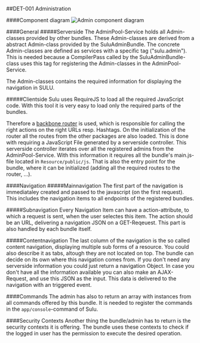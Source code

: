 ##DET-001 Administration

####Component diagram
![Admin component diagram](https://raw.github.com/massiveart/sulu-docs/master/detail-specification/images/admin_diagram.png)

####General
#####Serverside
The AdminPool-Service holds all Admin-classes provided by other bundles. These Admin-classes are derived from a abstract Admin-class provided by the SuluAdminBundle. The concrete Admin-classes are defined as services with a specific tag ("sulu.admin"). This is needed because a CompilerPass called by the SuluAdminBundle-class uses this tag for registering the Admin-classes in the AdminPool-Service.

The Admin-classes contains the required information for displaying the navigation in SULU.

#####Clientside
Sulu uses RequireJS to load all the required JavaScript code. With this tool it is very easy to load only the required parts of the bundles.

Therefore a [backbone router](http://backbonejs.org/#Router) is used, which is responsible for calling the right actions on the right URLs resp. Hashtags.
On the initialization of the router all the routes from the other packages are also loaded. This is done with requiring a JavaScript File generated by a serverside controller.
This serverside controller iterates over all the registered admins from the AdminPool-Service. With this information it requires all the bundle's main.js-file located in `Resource/public/js`.
That is also the entry point for the bundle, where it can be initialized (adding all the required routes to the router, ...).

####Navigation
#####Mainnavigation
The first part of the navigation is immediataley created and passed to the javascript (on the first request). This includes the navigation items to all endpoints of the registered bundles.

#####Subnavigation
Every Navigation Item can have a action-attribute, to which a request is sent, when the user selectes this item. The action should be an URL, delivering a navigation JSON on a GET-Reqeuest. This part is also handled by each bundle itself.

#####Contentnavigation
The last column of the navigation is the so called content navigation, displaying multiple sub forms of a resource. You could also describe it as tabs, altough they are not located on top.
The bundle can decide on its own where this navigation comes from. If you don't need any serverside information you could just return a navigation Object. In case you don't have all the information available you can also make an AJAX-Request, and use this JSON as the input.
This data is delivered to the navigation with an triggered event.

####Commands
The admin has also to return an array with instances from all commands offered by this bundle. It is needed to register the commands in the `app/console`-command of Sulu.

####Security Contexts
Another thing the bundle/admin has to return is the security contexts it is offering. The bundle uses these contexts to check if the logged in user has the permission to execute the desired operation. 
